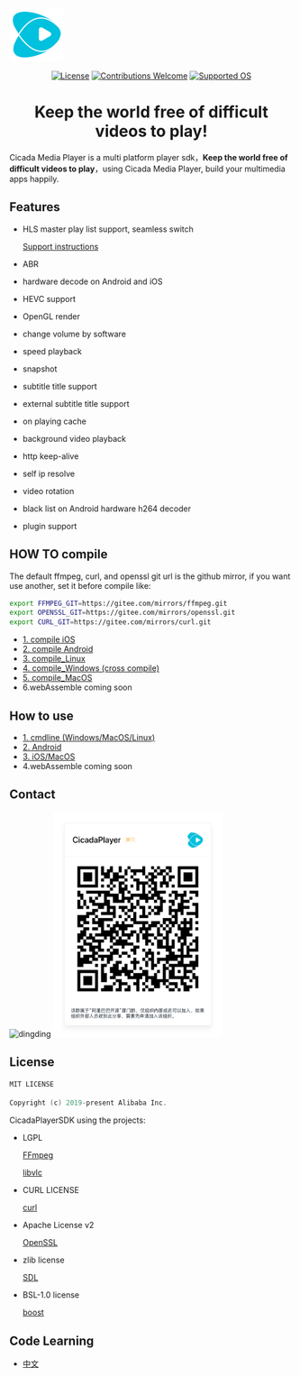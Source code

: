 ![Cicada Logo](doc/Cicada.svg)


<p align="center">
  <a href="LICENSE"><img alt="License" src="https://img.shields.io/badge/license-MIT-orange.svg?style=flat-square"></a>
  <a href="#how-to-contribute"><img alt="Contributions Welcome" src="https://img.shields.io/badge/contributions-welcome-brightgreen.svg?style=flat-square"></a>
  <a href=""> <img alt="Supported OS" src="https://img.shields.io/badge/Supported%20OS-Linux%20Android%20iOS%20macOS%20Windows%20WebAssemble-yellow.svg?style=flat-square"></a>
</p>

<h1 align="center">
  Keep the world free of difficult videos to play!
</h1>

Cicada Media Player is a multi platform player sdk，**Keep the world free of difficult videos to play**，using Cicada Media Player, build your multimedia apps happily.


## Features
- HLS master play list support, seamless switch
 
   [Support instructions](framework/demuxer/HLSSupport.md)

- ABR
- hardware decode on Android and iOS
- HEVC support
- OpenGL render
- change volume by software
- speed playback
- snapshot
- subtitle title support
- external subtitle title support
- on playing cache
- background video playback
- http keep-alive
- self ip resolve
- video rotation
- black list on Android hardware h264 decoder
- plugin support



## HOW TO compile

The default ffmpeg, curl, and openssl git url is the github mirror, if you want use another, set it before compile like:

```bash
export FFMPEG_GIT=https://gitee.com/mirrors/ffmpeg.git
export OPENSSL_GIT=https://gitee.com/mirrors/openssl.git
export CURL_GIT=https://gitee.com/mirrors/curl.git
```

- [1. compile iOS](doc/compile_ios.md)
- [2. compile Android](doc/compile_Android.md)
- [3. compile_Linux](doc/compile_Linux.md)
- [4. compile_Windows (cross compile)](doc/compile_Windows.md)
- [5. compile_MacOS](doc/compile_mac.md)
- 6.webAssemble coming soon


## How to use

- [1. cmdline (Windows/MacOS/Linux)](cmdline/README.md)
- [2. Android](platform/Android/README.md)
- [3. iOS/MacOS](platform/Apple/README.md)
- 4.webAssemble coming soon

## Contact

<img src="https://gw.alicdn.com/tfs/TB1ayl9mpYqK1RjSZLeXXbXppXa-170-62.png" width="28" height="10"  alt="dingding"/>

<img src="doc/CicadaDingDing.jpg" width="300" height="400"  alt="dingding"/>

## License
```c++
MIT LICENSE

Copyright (c) 2019-present Alibaba Inc.
```
CicadaPlayerSDK using the projects:

- LGPL

   [FFmpeg](http://ffmpeg.org/)

   [libvlc](https://www.videolan.org/vlc/libvlc.html)

- CURL LICENSE

  [curl](https://curl.haxx.se)

- Apache License v2

  [OpenSSL](https://www.openssl.org/)

- zlib license

  [SDL](https://www.libsdl.org/)
  
- BSL-1.0 license

  [boost](https://www.boost.org/)


## Code Learning
- [中文](doc/code_learning.zh.md)

